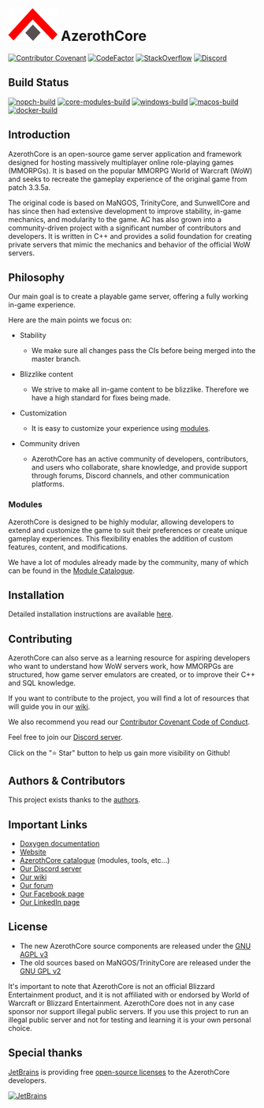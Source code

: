 # ![logo](https://raw.githubusercontent.com/azerothcore/azerothcore.github.io/master/images/logo-github.png) AzerothCore

[![Contributor Covenant](https://img.shields.io/badge/Contributor%20Covenant-2.1-4baaaa.svg)](CODE_OF_CONDUCT.md)
[![CodeFactor](https://www.codefactor.io/repository/github/azerothcore/azerothcore-wotlk/badge)](https://www.codefactor.io/repository/github/azerothcore/azerothcore-wotlk)
[![StackOverflow](http://img.shields.io/badge/stackoverflow-azerothcore-blue.svg?logo=stackoverflow)](https://stackoverflow.com/questions/tagged/azerothcore?sort=newest "Ask / browse questions here")
[![Discord](https://img.shields.io/discord/217589275766685707?logo=discord&logoColor=white)](https://discord.gg/gkt4y2x "Our community hub on Discord")

## Build Status

[![nopch-build](https://github.com/azerothcore/azerothcore-wotlk/actions/workflows/core-build-nopch.yml/badge.svg?branch=master)](https://github.com/azerothcore/azerothcore-wotlk/actions/workflows/core-build-nopch.yml)
[![core-modules-build](https://github.com/azerothcore/azerothcore-wotlk/workflows/core-modules-build/badge.svg?branch=master&event=push)](https://github.com/azerothcore/azerothcore-wotlk/actions?query=workflow%3Acore-modules-build+branch%3Amaster+event%3Apush)
[![windows-build](https://github.com/azerothcore/azerothcore-wotlk/workflows/windows-build/badge.svg?branch=master&event=push)](https://github.com/azerothcore/azerothcore-wotlk/actions?query=workflow%3Awindows-build+branch%3Amaster+event%3Apush)
[![macos-build](https://github.com/azerothcore/azerothcore-wotlk/workflows/macos-build/badge.svg?branch=master&event=push)](https://github.com/azerothcore/azerothcore-wotlk/actions?query=workflow%3Amacos-build+branch%3Amaster+event%3Apush)
[![docker-build](https://github.com/azerothcore/azerothcore-wotlk/workflows/docker-build/badge.svg?branch=master&event=push)](https://github.com/azerothcore/azerothcore-wotlk/actions?query=workflow%3Adocker-build+branch%3Amaster+event%3Apush)

## Introduction

AzerothCore is an open-source game server application and framework designed for hosting massively multiplayer online role-playing games (MMORPGs). It is based on the popular MMORPG World of Warcraft (WoW) and seeks to recreate the gameplay experience of the original game from patch 3.3.5a.

The original code is based on MaNGOS, TrinityCore, and SunwellCore and has since then had extensive development to improve stability, in-game mechanics, and modularity to the game. AC has also grown into a community-driven project with a significant number of contributors and developers. It is written in C++ and provides a solid foundation for creating private servers that mimic the mechanics and behavior of the official WoW servers.

## Philosophy

Our main goal is to create a playable game server, offering a fully working in-game experience.

Here are the main points we focus on:

* Stability
  * We make sure all changes pass the CIs before being merged into the master branch.

* Blizzlike content
  * We strive to make all in-game content to be blizzlike. Therefore we have a high standard for fixes being made.

* Customization
  * It is easy to customize your experience using [modules](#modules).

* Community driven
  * AzerothCore has an active community of developers, contributors, and users who collaborate, share knowledge, and provide support through forums, Discord channels, and other communication platforms. 

### Modules

AzerothCore is designed to be highly modular, allowing developers to extend and customize the game to suit their preferences or create unique gameplay experiences. This flexibility enables the addition of custom features, content, and modifications.

We have a lot of modules already made by the community, many of which can be found in the [Module Catalogue](https://www.azerothcore.org/catalogue.html#/).

## Installation

Detailed installation instructions are available [here](http://www.azerothcore.org/wiki/installation).

## Contributing

AzerothCore can also serve as a learning resource for aspiring developers who want to understand how WoW servers work, how MMORPGs are structured, how game server emulators are created, or to improve their C++ and SQL knowledge.

If you want to contribute to the project, you will find a lot of resources that will guide you in our [wiki](https://www.azerothcore.org/wiki/contribute).

We also recommend you read our [Contributor Covenant Code of Conduct](https://github.com/azerothcore/azerothcore-wotlk/blob/master/.github/CODE_OF_CONDUCT.md).

Feel free to join our [Discord server](https://discord.gg/gkt4y2x).

Click on the "⭐ Star" button to help us gain more visibility on Github!

## Authors & Contributors

This project exists thanks to the [authors](https://github.com/azerothcore/azerothcore-wotlk/blob/master/AUTHORS).

## Important Links

- [Doxygen documentation](https://www.azerothcore.org/pages/doxygen/index.html)
- [Website](http://www.azerothcore.org/)
- [AzerothCore catalogue](http://www.azerothcore.org/catalogue.html  "Modules, tools, and other stuff for AzerothCore") (modules, tools, etc...)
- [Our Discord server](https://discord.gg/gkt4y2x)
- [Our wiki](http://www.azerothcore.org/wiki "Easy to use and developed by AzerothCore founder")
- [Our forum](https://github.com/azerothcore/azerothcore-wotlk/discussions/)
- [Our Facebook page](https://www.facebook.com/AzerothCore/)
- [Our LinkedIn page](https://www.linkedin.com/company/azerothcore/)

## License

- The new AzerothCore source components are released under the [GNU AGPL v3](https://www.gnu.org/licenses/agpl-3.0.en.html)
- The old sources based on MaNGOS/TrinityCore are released under the [GNU GPL v2](https://www.gnu.org/licenses/old-licenses/gpl-2.0.en.html)

It's important to note that AzerothCore is not an official Blizzard Entertainment product, and it is not affiliated with or endorsed by World of Warcraft or Blizzard Entertainment. AzerothCore does not in any case sponsor nor support illegal public servers. If you use this project to run an illegal public server and not for testing and learning it is your own personal choice.

## Special thanks

[JetBrains](https://www.jetbrains.com/?from=AzerothCore) is providing free [open-source licenses](https://www.jetbrains.com/community/opensource/) to the AzerothCore developers.

[![JetBrains](https://user-images.githubusercontent.com/75517/51205146-7f225c80-1905-11e9-82e0-835627be170d.png)](https://www.jetbrains.com/?from=AzerothCore)
